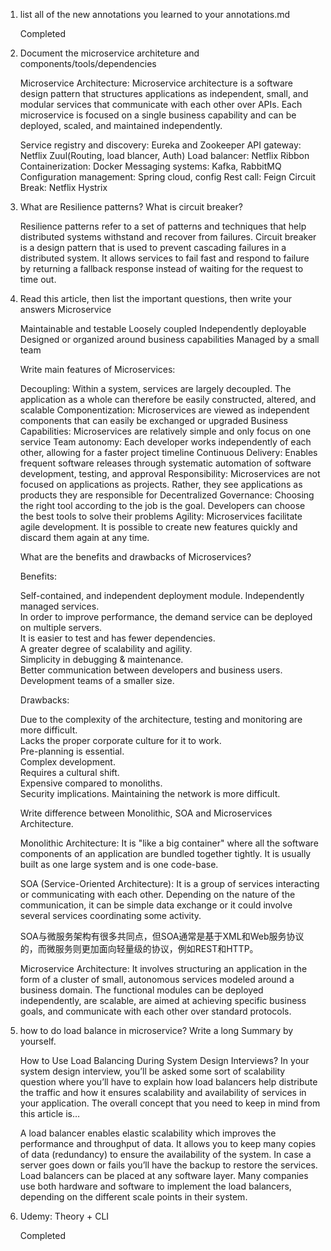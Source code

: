 1. list all of the new annotations you learned to your annotations.md

    Completed

2. Document the microservice architeture and components/tools/dependencies

    Microservice Architecture:
    Microservice architecture is a software design pattern that structures applications as independent, small, and modular services that communicate with each other over APIs. Each microservice is focused on a single business capability and can be deployed, scaled, and maintained independently.

    Service registry and discovery: Eureka and Zookeeper
    API gateway: Netflix Zuul(Routing, load blancer, Auth)
    Load balancer: Netflix Ribbon
    Containerization: Docker
    Messaging systems: Kafka, RabbitMQ
    Configuration management: Spring cloud, config
    Rest call: Feign
    Circuit Break: Netflix Hystrix

3. What are Resilience patterns? What is circuit breaker?

    Resilience patterns refer to a set of patterns and techniques that help distributed systems withstand and recover from failures. Circuit breaker is a design pattern that is used to prevent cascading failures in a distributed system. It allows services to fail fast and respond to failure by returning a fallback response instead of waiting for the request to time out.

4. Read this article, then list the important questions, then write your answers
    Microservice

    Maintainable and testable
    Loosely coupled
    Independently deployable
    Designed or organized around business capabilities
    Managed by a small team

    Write main features of Microservices:

    Decoupling: Within a system, services are largely decoupled. The application as a whole can therefore be easily constructed, altered, and scalable
    Componentization: Microservices are viewed as independent components that can easily be exchanged or upgraded
    Business Capabilities: Microservices are relatively simple and only focus on one service
    Team autonomy: Each developer works independently of each other, allowing for a faster project timeline
    Continuous Delivery: Enables frequent software releases through systematic automation of software development, testing, and approval
    Responsibility: Microservices are not focused on applications as projects. Rather, they see applications as products they are responsible for
    Decentralized Governance: Choosing the right tool according to the job is the goal. Developers can choose the best tools to solve their problems
    Agility: Microservices facilitate agile development. It is possible to create new features quickly and discard them again at any time.

    What are the benefits and drawbacks of Microservices?
    
    Benefits: 

    Self-contained, and independent deployment module. 
    Independently managed services.   
    In order to improve performance, the demand service can be deployed on multiple servers.   
    It is easier to test and has fewer dependencies.  
    A greater degree of scalability and agility.   
    Simplicity in debugging & maintenance.  
    Better communication between developers and business users.   
    Development teams of a smaller size.
    
    Drawbacks: 

    Due to the complexity of the architecture, testing and monitoring are more difficult.  
    Lacks the proper corporate culture for it to work.   
    Pre-planning is essential.  
    Complex development.  
    Requires a cultural shift.  
    Expensive compared to monoliths.   
    Security implications. 
    Maintaining the network is more difficult.

    Write difference between Monolithic, SOA and Microservices Architecture.

    Monolithic Architecture: It is "like a big container" where all the software components of an application are bundled together tightly.  It is usually built as one large system and is one code-base. 

    SOA (Service-Oriented Architecture): It is a group of services interacting or communicating with each other. Depending on the nature of the communication, it can be simple data exchange or it could involve several services coordinating some activity.   

    SOA与微服务架构有很多共同点，但SOA通常是基于XML和Web服务协议的，而微服务则更加面向轻量级的协议，例如REST和HTTP。

    Microservice Architecture: It involves structuring an application in the form of a cluster of small, autonomous services modeled around a business domain. The functional modules can be deployed independently, are scalable, are aimed at achieving specific business goals, and communicate with each other over standard protocols. 

5. how to do load balance in microservice? Write a long Summary by yourself.

    How to Use Load Balancing During System Design Interviews?
    In your system design interview, you’ll be asked some sort of scalability question where you’ll have to explain how load balancers help distribute the traffic and how it ensures scalability and availability of services in your application. The overall concept that you need to keep in mind from this article is…

    A load balancer enables elastic scalability which improves the performance and throughput of data. It allows you to keep many copies of data (redundancy) to ensure the availability of the system. In case a server goes down or fails you’ll have the backup to restore the services. 
    Load balancers can be placed at any software layer.
    Many companies use both hardware and software to implement the load balancers, depending on the different scale points in their system.

6. Udemy: Theory + CLI

    Completed